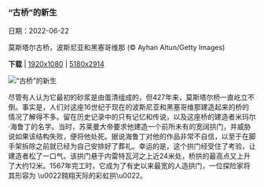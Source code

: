 ### “古桥”的新生

日期：2022-06-22

莫斯塔尔古桥，波斯尼亚和黑塞哥维那 (© Ayhan Altun/Getty Images)

**下载**  |  [1920x1080](https://cn.bing.com/th?id=OHR.MostarBridge_ZH-CN5920156936_1920x1080.jpg)  |  [5180x2914](https://cn.bing.com/th?id=OHR.MostarBridge_ZH-CN5920156936_UHD.jpg)

![“古桥”的新生](https://cn.bing.com/th?id=OHR.MostarBridge_ZH-CN5920156936_1920x1080.jpg "莫斯塔尔古桥，波斯尼亚和黑塞哥维那 (© Ayhan Altun/Getty Images)")

尽管有人认为它最初的砂浆是由蛋清组成的，但427年来，莫斯塔尔桥一直屹立不倒。事实是，人们对这座16世纪于现在的波斯尼亚和黑塞哥维那建造起来的桥的情况了解得不多。留在历史记录中的只有记忆和传说，以及这座桥的建造者米玛尔·海鲁丁的名字。当时，苏莱曼大帝要求他建造一个前所未有的宽阔拱门，并威胁说如果该结构失败，便将他处死。据说海鲁丁对他的作品非常不自信，以至于在脚手架拆除之前就已经为自己安排好了葬礼。幸运的是，这个拱门经受住了考验，让建造者松了一口气。该拱门悬于内雷特瓦河之上近24米处，桥拱的最高点又上升了大约12米。1567年完工时，它成为了有史以来最宽的人造拱门，一位探险家将其形容为 \u0022翱翔天际的彩虹拱\u0022。
